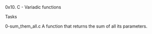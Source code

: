 0x10. C - Variadic functions

Tasks

0-sum_them_all.c A function that returns the sum of all its parameters.
